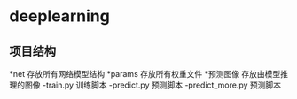 # deeplearning

## 项目结构
*net 存放所有网络模型结构
*params 存放所有权重文件
*预测图像 存放由模型推理的图像
-train.py 训练脚本
-predict.py 预测脚本
-predict_more.py 预测脚本
